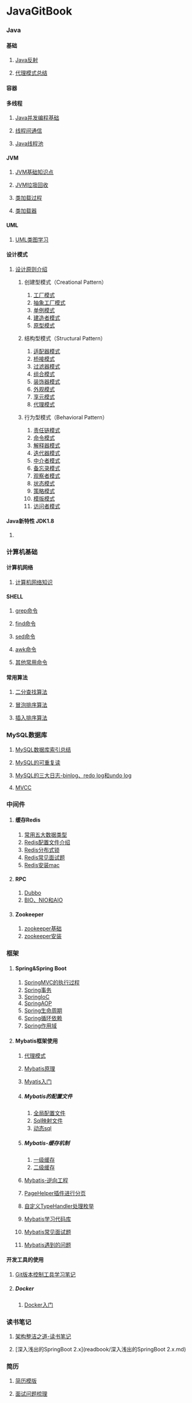 # JavaGitBook

### Java

#### 基础

1. [Java反射](javabase/reflect/什么是Java反射.md)

3. [代理模式总结](javabase/proxy/代理模式总结.md)

#### 容器

#### 多线程

1. [Java并发编程基础](thread/Java并发编程基础.md)

2. [线程间通信](thread/线程间通信.md)

3. [Java线程池](thread/线程池学习.md)

#### JVM

1. [JVM基础知识点](javabase/jvm/JVM知识点.md)

2. [JVM垃圾回收](javabase/jvm/JVM垃圾回收机制.md)

3. [类加载过程](javabase/jvm/类加载过程.md)

4. [类加载器](javabase/jvm/类加载器.md)

#### UML

1. [UML类图学习](javabase/uml/UML类学习总结.md)

#### 设计模式

1. [设计原则介绍](designpattern/设计原则.md)

   1. 创建型模式（Creational Pattern）
      1. [工厂模式](designpattern/creationalpattern/FactoryPattern.md)
      2. [抽象工厂模式](designpattern/creationalpattern/AbstractFactoryPattern.md)
      3. [单例模式](designpattern/creationalpattern/SingletonPattern.md)
      4. [建造者模式](designpattern/creationalpattern/BuilderPattern.md)
      5. [原型模式](designpattern/creationalpattern/ProtorypePattern.md)

   2. 结构型模式（Structural Pattern）
      1. [适配器模式](designpattern/structuralpattern/AdapterPattern.md)
      2. [桥接模式](designpattern/structuralpattern/BridgePattern.md)
      3. [过滤器模式](designpattern/structuralpattern/FilterCriteriaPattern.md)
      4. [组合模式](designpattern/structuralpattern/CompositePattern.md)
      5. [装饰器模式](designpattern/structuralpattern/DecoratorPattern.md)
      6. [外观模式](designpattern/structuralpattern/FacadePattern.md)
      7. [享元模式](designpattern/structuralpattern/FlyweightPattern.md)
      8. [代理模式](designpattern/structuralpattern/ProxyPattern.md)

   3. 行为型模式（Behavioral Pattern）
      1. [责任链模式](designpattern/behavioralpattern/ChainofResponsibilityPattern.md)
      2. [命令模式](designpattern/behavioralpattern/CommandPattern.md)
      3. [解释器模式](designpattern/behavioralpattern/InterpreterPattern.md)
      4. [迭代器模式](designpattern/behavioralpattern/IteratorPattern.md)
      5. [中介者模式](designpattern/behavioralpattern/MediatorPatter.md)
      6. [备忘录模式](designpattern/behavioralpattern/MementoPattern.md)
      7. [观察者模式](designpattern/behavioralpattern/ObserverPattern.md)
      8. [状态模式](designpattern/behavioralpattern/StatePattern.md)
      9. [策略模式](designpattern/behavioralpattern/StrategyPattern.md)
      10. [模版模式](designpattern/behavioralpattern/TemplatePattern.md)
      11. [访问者模式](designpattern/behavioralpattern/VisitorPattern)

#### Java新特性 JDK1.8

1. 

### 计算机基础

#### 计算机网络

1. [计算机网络知识](javabase/network/计算机网络知识点.md)

#### SHELL

1. [grep命令](linux/grep命令总结.md)

2. [find命令](linux/find命令总结.md)

3. [sed命令](linux/sed命令总结.md)

4. [awk命令](linux/awk命令总结.md)

5. [其他常用命令](linux/其他常用命令总结.md)

#### 常用算法

1. [二分查找算法](javaalgorithm/二分查找算法.md)

2. [冒泡排序算法](javaalgorithm/冒泡排序算法.md)

3. [插入排序算法](javaalgorithm/插入排序算法.md)

### MySQL数据库

1. [MySQL数据库索引总结](database/mysql/数据库索引学习总结.md)

2. [MySQL的可重复读](database/mysql/MySQL如何实现可重复读.md)

3. [MySQL的三大日志-binlog、redo log和undo log](database/mysql/MySQL的三大日志.md)

4. [MVCC](database/mysql/MVCC原理.md)

### 中间件

1. #### 缓存Redis

   1. [常用五大数据类型](redis/常用五大数据类型.md)
   2. [Redis配置文件介绍](redis/Redis配置文件介绍.md)
   3. [Redis分布式锁](redis/Redis分布式锁.md)
   4. [Redis常见面试题](redis/Redis常见面试题.md)
   5. [Redis安装mac](redis/Redis安装.md)

2. #### RPC

   1. [Dubbo](dubbo/Dubbo.md)
   2. [BIO、NIO和AIO](dubbo/BIO、NIO和AIO.md)

3. #### Zookeeper

   1. [zookeeper基础](zookeeper/zookeeper基础知识点.md)
   2. [zookeeper安装](zookeeper/zookeeper安装.md)

### 框架

1. #### Spring&Spring Boot

   1. [SpringMVC的执行过程](spring/SpringMVC.md)
   2. [Spring事务](spring/Spring事务学习.md)
   3. [SpringIoC](spring/SpringIoC学习总结.md)
   4. [SpringAOP](spring/SpringAOP学习总结.md)
   5. [Spring生命周期](spring/Spring生命周期.md)
   6. [Spring循环依赖](spring/Spring循环依赖.md)
   7. [Spring作用域](spring/Spring作用域.md)

2. #### Mybatis框架使用

   1. [代理模式](mybatis/代理设计模式.md)

   2. [Mybatis原理](mybatis/Mybatis原理.md)

   3. [Myatis入门](mybatis/Mybatis入门Demo.md)

   4. ##### Mybatis的配置文件

      1. [全局配置文件](mybatis/Mybatis的全局配置文件.md)
      2. [Sql映射文件](mybatis/Sql映射文件.md)
      3. [动态sql](mybatis/动态sql.md)

   5. ##### Mybatis-缓存机制

      1. [一级缓存](mybatis/一级缓存.md)
      2. [二级缓存](mybatis/二级缓存.md)

   6. [Mybatis-逆向工程](mybatis/Mybatis-逆向工程.md)

   7. [PageHelper插件进行分页](mybatis/PageHelper插件.md)

   8. [自定义TypeHandler处理枚举](mybatis/自定义TypeHandler处理枚举.md)

   9. [Mybatis学习代码库](https://github.com/sunwjblog/CodeRepository.git)

   10. [Mybatis常见面试题](mybatis/Mybatis常见面试题.md)

   11. [Mybatis遇到的问题](mybatis/Mybatis遇到的问题.md)

#### 开发工具的使用

1. [Git版本控制工具学习笔记](devtools/Git学习笔记.md)

2. ##### Docker

   1. [Docker入门](docker/Docker入门.md)

### 读书笔记

1. [架构整洁之道-读书笔记](readbook/架构整洁之道-读书笔记.md)

2. [深入浅出的SpringBoot 2.x](readbook/深入浅出的SpringBoot 2.x.md)

### 简历

1. [简历模版](resume/简.md)

2. [面试问题梳理](resume/面试问题梳理.md)

